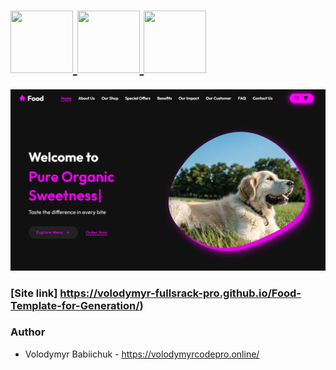 # <span align="left"> <a href="https://html.org/" target="_blank" rel="noreferrer"> <img src="https://cdn.jsdelivr.net/gh/devicons/devicon@latest/icons/html5/html5-original.svg" width="100" height="100" /> <a href="https://css.org/" target="_blank" rel="noreferrer"> <img src="https://cdn.jsdelivr.net/gh/devicons/devicon@latest/icons/css3/css3-original.svg" width="100" height="100" /> </a> <a href="https://javascript.org/" target="_blank" rel="noreferrer"> <img src="https://cdn.jsdelivr.net/gh/devicons/devicon@latest/icons/javascript/javascript-original.svg" width="100" height="100" /> </a>

![Alt-текст](./images/preview.png)

### [Site link] https://volodymyr-fullsrack-pro.github.io/Food-Template-for-Generation/)

### Author

- Volodymyr Babiichuk - https://volodymyrcodepro.online/
